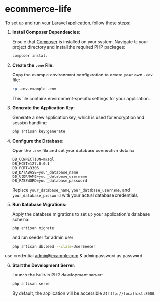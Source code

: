 # ecommerce-life
To set up and run your Laravel application, follow these steps:

1. **Install Composer Dependencies:**

   Ensure that [Composer](https://getcomposer.org/) is installed on your system. Navigate to your project directory and install the required PHP packages:

   ```bash
   composer install
   ```


2. **Create the `.env` File:**

   Copy the example environment configuration to create your own `.env` file:

   ```bash
   cp .env.example .env
   ```


   This file contains environment-specific settings for your application.

3. **Generate the Application Key:**

   Generate a new application key, which is used for encryption and session handling:

   ```bash
   php artisan key:generate
   ```


4. **Configure the Database:**

   Open the `.env` file and set your database connection details:

   ```env
   DB_CONNECTION=mysql
   DB_HOST=127.0.0.1
   DB_PORT=3306
   DB_DATABASE=your_database_name
   DB_USERNAME=your_database_username
   DB_PASSWORD=your_database_password
   ```


   Replace `your_database_name`, `your_database_username`, and `your_database_password` with your actual database credentials.

5. **Run Database Migrations:**

   Apply the database migrations to set up your application's database schema:

   ```bash
   php artisan migrate
   ```

   and run seeder for admin user
    ```bash
   php artisan db:seed --class=UserSeeder
   ```


use credential admin@example.com  & adminpassword as password

6. **Start the Development Server:**

   Launch the built-in PHP development server:

   ```bash
   php artisan serve
   ```


   By default, the application will be accessible at `http://localhost:8000`.
